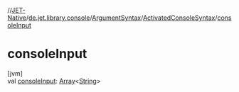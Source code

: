 //[JET-Native](../../../../index.md)/[de.jet.library.console](../../index.md)/[ArgumentSyntax](../index.md)/[ActivatedConsoleSyntax](index.md)/[consoleInput](console-input.md)

# consoleInput

[jvm]\
val [consoleInput](console-input.md): [Array](https://kotlinlang.org/api/latest/jvm/stdlib/kotlin/-array/index.html)&lt;[String](https://kotlinlang.org/api/latest/jvm/stdlib/kotlin/-string/index.html)&gt;
